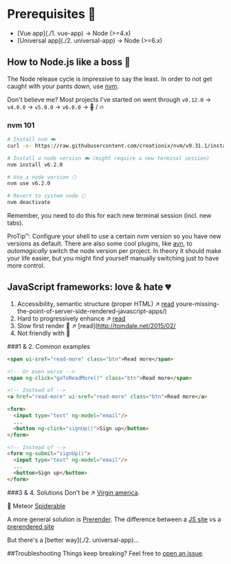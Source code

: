 # Prerequisites 🤕
- [Vue app](./1. vue-app) -> Node (>=4.x)
- [Universal app](./2. universal-app) -> Node (>=6.x)


## How to Node.js like a boss 👸
The Node release cycle is impressive to say the least. In order to not get caught with your pants down, use [nvm](https://github.com/creationix/nvm).

Don't believe me? Most projects I've started on went through `v0.12.0` → `v4.0.0` → `v5.0.0` → `v6.0.0` → ~~💩~~ / 🔥


### nvm 101 
```bash 
# Install nvm ☁️
curl -o- https://raw.githubusercontent.com/creationix/nvm/v0.31.1/install.sh | bash

# Install a node version ☁️ (might require a new terminal session)
nvm install v6.2.0 

# Use a node version ⬡
nvm use v6.2.0

# Revert to system node ⬡
nvm deactivate
```
Remember, you need to do this for each new terminal session (incl. new tabs).

ProTip™: Configure your shell to use a certain nvm version so you have new versions as default.
There are also some cool plugins, like [avn](https://github.com/wbyoung/avn), to *automagically* switch the node version per project. In theory it should make your life easier, but you might find yourself manually switching just to have more control.


## JavaScript frameworks: love & hate 💔 
1. Accessibility, semantic structure (proper HTML) ↗️ [read](http://alistapart.com/article/let-links-be-links)
youre-missing-the-point-of-server-side-rendered-javascript-apps/)
2. Hard to progressively enhance ↗️ [read](http://alistapart.com/article/interaction-is-an-enhancement)
3. Slow first render 🔄 ↗️ [read](http://tomdale.net/2015/02/
4. Not friendly with 🤖

###1 & 2. Common examples
```html
<span ui-sref="read-more" class="btn">Read more</span>

<!-- Or even worse -->
<span ng-click="goToReadMore()" class="btn">Read more</span>

<!-- Instead of -->
<a href="read-more" ui-sref="read-more" class="btn">Read more</a>
```

```html
<form>
  <input type="text" ng-model="email"/>
  ...
  <button ng-click="signUp()">Sign up</button>
</form>

<!-- Instead of -->
<form ng-submit="signUp()">
  <input type="text" ng-model="email"/>
  ...
  <button>Sign up</button>
</form>
```

###3 & 4. Solutions
Don't be ↗️ [Virgin america](https://www.virginamerica.com/).

🌠 Meteor [Spiderable](https://atmospherejs.com/meteor/spiderable)

A more general solution is [Prerender](https://github.com/prerender/prerender). The difference between a [JS site](https://www.hopper.dk/mekaniker/brondby/es-motor) vs a [prerendered site](https://www.hopper.dk/mekaniker/brondby/es-motor?_escaped_fragment_=)


But there's a [better way](./2. universal-app)...


##Troubleshooting
Things keep breaking? Feel free to [open an issue](https://github.com/danmindru/frameworks-demos/issues).